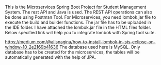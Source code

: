 This is the Microservices Spring Boot Project for Student Management System. The rest API and Java is used. The REST API operations can also be done using Postman Tool.
For Microservices, you need lombok.jar file to execute the build and builder functions. The jar file has to be uploaded in the IDE folder. I have attached the lombok.jar file in the HTML files folder. Below specified link will help you to integrate lombok with Spring tool suite.

https://medium.com/@alisnagina/how-to-install-lombok-in-sts-eclipse-on-window-10-2e2169b41636
The database used here is MySQL.
Only database has to be created for the microservices, the tables will be automatically generated with the help of JPA.


